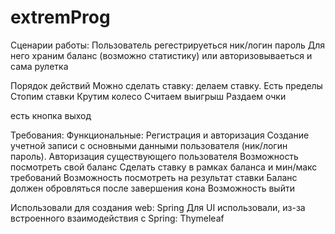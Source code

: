 # extremProg

Сценарии работы:
Пользователь регестрируеться ник/логин пароль Для него храним баланс (возможно статистику)
или авторизовываеться
и сама рулетка

Порядок действий
Можно сделать ставку: делаем ставку. Есть пределы
Стопим ставки
Крутим колесо
Считаем выигрыш
Раздаем очки

есть кнопка выход

Требования:
Функциональные:
Регистрация и авторизация
    Создание учетной записи с основными данными пользователя (ник/логин пароль).
    Авторизация существующего пользователя
Возможность посмотреть свой баланс
Сделать ставку в рамках баланса и мин/макс требований
Возможность посмотреть на результат ставки
Баланс должен обровляться после завершения кона
Возможность выйти

Использовали для создания web: Spring
Для UI использовали, из-за встроенного взаимодействия с Spring: Thymeleaf
